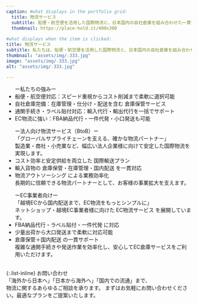 ```yaml
---
caption: #what displays in the portfolio grid:
  title: 物流サービス
  subtitle: 船便・航空便を活用した国際物流と、日本国内の自社倉庫を組み合わせた一貫サービス
  thumbnail: https://place-hold.it/400x300
  
#what displays when the item is clicked:
title: 物流サービス
subtitle: 私たちは、船便・航空便を活用した国際物流と、日本国内の自社倉庫を組み合わせた一貫サービスを提供しています。法人企業様からEC事業まで、幅広いお客様のニーズに合わせて、最適な物流プランをご提案します。
thumbnail: "assets/img/₋333.jpg"
image: "assets/img/₋333.jpg"
alt: "assets/img/₋333.jpg"

---
```

<ul>
  ー私たちの強みー
  <li>船便・航空便対応：スピード重視からコスト削減まで柔軟に選択可能</li>
  <li>自社倉庫完備：在庫管理・仕分け・配送を含む 倉庫保管サービス</li>
  <li>通関手続き・ラベル貼付対応：輸入代行・輸出代行を一括でサポート</li>
  <li>EC物流に強い：FBA納品代行・一件代発・小口発送も可能</li>
</ul>

<ul>
ー法人向け物流サービス（BtoB）ー<br>
「グローバルサプライチェーンを支える、確かな物流パートナー」<br>
製造業・商社・小売業など、幅広い法人企業様に向けて安定した国際物流を実現します。<br>
  <li>コスト効率と安定供給を両立した 国際輸送プラン</li>
  <li>輸入貨物の 倉庫保管・在庫管理・国内配送 を一貫対応</li>
  <li>物流アウトソーシング による業務効率化</li>
長期的に信頼できる物流パートナーとして、お客様の事業拡大を支えます。
</ul>

<ul>
ーEC事業者向けー<br>
「越境ECから国内配送まで、EC物流をもっとシンプルに」<br>
ネットショップ・越境EC事業者様に向けた EC物流サービス を展開しています。<br>
  <li>FBA納品代行・ラベル貼付・一件代発 に対応</li>
  <li>少量出荷から大口発送まで柔軟に対応可能</li>
  <li>倉庫保管＋国内配送 の一貫サポート</li>
複雑な通関手続きや発送作業を効率化し、安心してEC倉庫サービスをご利用いただけます。
</ul>
<br>
{:.list-inline} 
  お問い合わせ<br>
「海外から日本へ」「日本から海外へ」「国内での流通」まで、<br>
物流に関するあらゆるご相談を承ります。  
まずはお気軽にお問い合わせください。最適なプランをご提案いたします。

